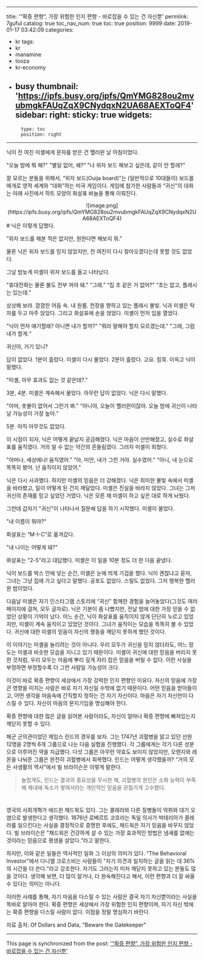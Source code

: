 
---
title: '“확증 편향”, 가장 위험한 인지 편향 - 바로잡을 수 있는 건 자신뿐'
permlink: 7guful
catalog: true
toc_nav_num: true
toc: true
position: 9999
date: 2019-01-17 03:42:09
categories:
- kr
tags:
- kr
- manamine
- tooza
- kr-economy
- busy
thumbnail: 'https://ipfs.busy.org/ipfs/QmYMG828ou2mvubmgkFAUqZqX9CNydqxN2UA68AEXToQF4'
sidebar:
    right:
        sticky: true
widgets:
    -
        type: toc
        position: right
---


닉이 전 여친 미셸에게 문자를 받은 건 핼러윈 날 아침이었다.

​"오늘 밤에 뭐 해?"
"별일 없어, 왜?“
"나 위자 보드 해보고 싶은데, 같이 안 할래?"

​잘 모르는 분들을 위해서, “위자 보드(Ouija board)”는 (일반적으로 10대들이) 보드를 매개로 영적 세계와 “대화”하는 미국 게임이다. 게임에 참가한 사람들과 “귀신”의 대화는 아래 사진에서 하트 모양의 화살표 바늘을 통해 이뤄진다.

<center>
![image.png](https://ipfs.busy.org/ipfs/QmYMG828ou2mvubmgkFAUqZqX9CNydqxN2UA68AEXToQF4)
</center>
#
닉은 이렇게 답했다.

​“위자 보드를 해본 적은 없지만, 원한다면 해보지 뭐.”

​물론 닉은 위자 보드를 믿지 않았지만, 전 여친이 다시 찾아오겠다는데 못할 것도 없었다.

​그날 밤늦게 미셸이 위자 보드를 들고 나타났다.

"휴대전화는 물론 불도 전부 꺼야 돼."
“그래.”
“집 초 같은 거 없어?”
“초는 없고, 플래시는 있는데.”

​상상해 보라. 깜깜한 어둠 속. 내 원룸. 천장을 향하고 있는 플래시 불빛. 닉과 미셸은 탁자를 두고 마주 앉았다. 그리고 화살표에 손을 얹었다. 미셸이 먼저 입을 열었다.

​"닉이 먼저 얘기할래? 아니면 내가 할까?"
"뭐라 말해야 할지 모르겠는데."
"그래, 그럼 내가 할게.“

귀신아, 거기 있니?

답이 없었다. 1분이 흘렀다. 미셸이 다시 물었다. 2분이 흘렀다. 고요. 침묵. 이윽고 닉이 말했다.

​"미셸, 아무 효과도 없는 것 같은데?."

​3분, 4분. 미셸은 계속해서 물었다. 아무런 답이 없었다. 닉은 다시 말했다.

​"아마, 촛불이 없어서 그런가 봐."
“아니야, 오늘이 핼러윈이잖아. 오늘 밤에 귀신이 나타날 가능성이 가장 높아.”

​5분. 아직 아무것도 없었다.

이 시점이 되자, 닉은 어떻게 끝날지 궁금해졌다. 닉은 마음이 산만해졌고, 실수로 화살표를 움직였다. 거의 알 수 없는 약간의 흔들림였다. 그러자 미셸이 외쳤다.

"어머나, 세상에나! 움직였어."
"아, 미안, 내가 그런 거야. 실수였어."
"아니, 내 눈으로 똑똑히 봤어. 넌 움직이지 않았어."

​닉은 다시 사과했다. 하지만 미셸의 믿음은 더 강해졌다. 닉은 희미한 불빛 속에서 미셸을 바라봤고, 일이 어떻게 된 건지 깨달았다. 미셸은 진실을 바라지 않았다. 그녀는 그저 귀신의 존재를 믿고 싶었던 거였다. 닉은 모른 채 미셸이 하고 싶은 대로 하게 놔뒀다.

​그런데 갑자기 "귀신"이 나타나서 질문에 답을 하기 시작했다. 미셸이 물었다.

​"내 이름이 뭐야?"

​화살표는 “M-I-C”로 옮겨갔다.

​"내 나이는 어떻게 돼?"

​화살표는 "2-5"라고 대답했다. 미셸은 이 일을 10분 정도 더 한 다음 끝냈다.

​닉이 보드를 박스 안에 넣는 순간, 미셸은 눈에 띄게 기겁을 했다. 닉이 괜찮냐고 묻자, 그녀는 그냥 집에 가고 싶다고 말했다. 공포도 없었다. 스릴도 없었다. 그저 행복한 핼러윈 밤이었다.

다음날 미셸은 자기 인스타그램 스토리에 “귀신” 함께한 경험을 늘어놓았다(그것도 여러 페이지에 걸쳐, 모두 글자로). 닉은 기분이 좀 나빴지만, 전날 밤에 대한 가장 믿을 수 없었던 상황이 기억이 났다. 어느 순간, 닉이 화살표를 움직이지 않게 단단히 누르고 있었지만, 미셸이 계속 움직이고 있었던 것이다. 그녀가 움직이는 모습을 똑똑히 볼 수 있었다. 귀신에 대한 미셸의 믿음이 자신의 행동을 깨닫지 못하게 했던 것이다.

​이 이야기는 미셸을 놀리려는 것이 아니다. 우리 모두가 귀신을 믿지 않더라도, 어느 정도는 미셸과 비슷한 모습을 지니고 있기 때문이다. 미셸이 귀신에 대한 믿음을 버리지 못한 것처럼, 우리 모두는 마음에 뿌리 깊게 자리 잡은 믿음을 버릴 수 없다. 이런 사실을 부정하면 부정할수록 더 그런 사람일 가능성이 크다.

​이것이 바로 확증 편향이 세상에서 가장 강력한 인지 편향인 이유다. 자신의 믿음에 가장 큰 영향을 미치는 사람은 바로 자기 자신일 수밖에 없기 때문이다. 어떤 믿음을 받아들이고, 어떤 생각을 마음속에 간직할지 정하는 건 자기 자신이다. 마음은 자기 자신만이 다스릴 수 있다. 자신이 마음의 문지기임을 명심해야 한다.

​확증 편향에 대한 많은 글을 읽어본 사람이라도, 자신이 얼마나 확증 편향에 빠져있는지 깨닫지 못할 수 있다.

​해군 군의관이었던 제임스 린드의 경우를 보자. 그는 1747년 괴혈병을 앓고 있던 선원 12명을 2명씩 6개 그룹으로 나눈 다음 실험을 진행했다. 각 그룹에게는 각기 다른 성분으로 이루어진 약을 지급했다. 다섯 그룹은 아무런 약효도 보이지 않았지만, 오렌지와 레몬을 나눠준 그룹은 완전히 괴혈병에서 회복했다. 린드는 어떻게 생각했을까? “거의 모든 사생활의 역사”에서 빌 브라이슨은 이렇게 말한다.

>놀랍게도, 린드는 결과의 중요성을 무시한 채, 괴혈병의 원인은 소화 능력이 부족해 체내에 독소가 쌓여서라는 개인적인 믿음을 끈질기게 고수했다.
#
영국의 사회개혁가 에드윈 채드윅도 있다. 그는 콜레라와 다른 질병들이 악취와 대기 오염으로 발생한다고 생각했다. 1876년 로베르트 코흐라는 독일 의사가 박테리아가 콜레라를 일으킨다는 사실을 결정적으로 증명한 후에도, 채드윅은 자기 믿음을 바꾸지 않았다. 빌 브라이슨은 "채드윅은 건강하게 살 수 있는 가장 효과적인 방법은 냄새를 없애는 것이라는 믿음으로 평생을 살았다.“라고 말한다.

​하지만, 이와 같은 일들은 역사적인 일화 그 이상의 의미가 있다. “The Behavioral Investor”에서 다니엘 크로스비는 사람들이 "자기 의견과 일치하는 글을 읽는 데 36%의 시간을 더 쓴다.“라고 강조한다. 자기도 그러는지 미처 깨닫지 못하고 있는 분들도 많을 것이다. 생각해 보면, 더 많이 알거나, 더 완숙해진다고 해서, 이런 편향과 더 잘 싸울 수 있다는 의미는 아니다.

​이러한 사례를 통해, 자기 마음을 다스릴 수 있는 사람은 결국 자기 자신뿐이라는 사실을 똑바로 알아야 한다. 확증 편향은 세상에서 가장 위험한 인지 편향이며, 자기 자신 밖에는 확증 편향을 다스릴 사람이 없다. 이점을 정말 명심하기 바란다.

자료 출처: Of Dollars and Data, "Beware the Gatekeeper"

- - -

This page is synchronized from the post: ['“확증 편향”, 가장 위험한 인지 편향 - 바로잡을 수 있는 건 자신뿐'](https://steemit.com/@pius.pius/7guful)
